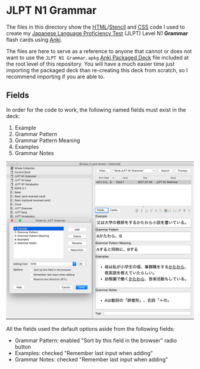 # JLPT N1 Grammar

The files in this directory show the [HTML][]/[Stencil][] and [CSS][] code I
used to create my [Japanese Language Proficiency Test][] (JLPT) Level N1
**Grammar** flash cards using [Anki][].

The files are here to serve as a reference to anyone that cannot or does not
want to use the `JLPT N1 Grammar.apkg` [Anki Packaged Deck][] file included at
the root level of this repository. You will have a much easier time just
importing the packaged deck than re-creating this deck from scratch, so I
recommend importing if you are able to.

## Fields

In order for the code to work, the following named fields must exist in the
deck:

1. Example
2. Grammar Pattern
3. Grammar Pattern Meaning
4. Examples
5. Grammar Notes

![Grammar Fields][]

All the fields used the default options aside from the following fields:

- Grammar Pattern: enabled "Sort by this field in the browser" radio button
- Examples: checked "Remember last input when adding"
- Grammar Notes: checked "Remember last input when adding"

[Anki]: https://apps.ankiweb.net/
[Anki Packaged Deck]: https://apps.ankiweb.net/docs/manual20.html#exporting-packaged-decks
[CSS]: https://en.wikipedia.org/wiki/CSS
[Grammar Fields]: ../../assets/grammar-fields.jpg
[Japanese Language Proficiency Test]: https://www.jlpt.jp/e/
[HTML]: https://en.wikipedia.org/wiki/HTML
[Stencil]: https://stencil.fuller.li/en/latest/
